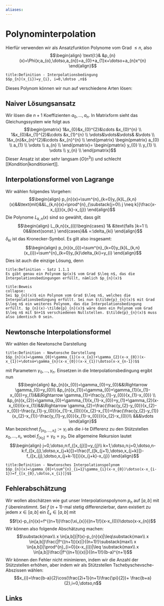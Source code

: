 ```yaml
---
aliases: 
---
```

# Polynominterpolation 
Hierfür verwenden wir als Ansatzfunktion Polynome vom Grad $\leq n$, also
$$\begin{align}
\text{I:}& &p_{n}(x)=\Phi(x;a_{o},\dotso,a_{n})=a_{0}+a_{1}x+\dotso+a_{n}x^{n}
\end{align}$$
```ad-abstract
title:Definition - Interpolationsbedingung
$$p_{n}(x_{i})=y_{i}, i=0,\dotso ,n$$
```
Dieses Polynom können wir nun auf verschiedene Arten lösen:
## Naiver Lösungsansatz
Wir lösen die $n+1$ Koeffizienten $a_{0},\dotso,a_{n}$. In Matrixform sieht das Gleichungssystem wie folgt aus
$$\begin{pmatrix}
1&x_{0}&x_{0}^{2}&\cdots &x_{0}^{n} \\
1&x_{0}&x_{1}^{2}&\cdots &x_{1}^{n} \\
\vdots&\vdots&\vdots& &\vdots \\
1&x_{n}&x_{n}^{2}&\cdots &x_{n}^{n} \\
\end{pmatrix}
\begin{pmatrix}
a_{0} \\
a_{1} \\
\vdots \\
a_{n} \\
\end{pmatrix}=
\begin{pmatrix}
y_{0} \\
y_{1} \\
\vdots \\
y_{n} \\
\end{pmatrix}$$
Dieser Ansatz ist aber sehr langsam ($O(n^{3})$) und schlecht [[Kondition|konditioniert]].
## Interpolationsformel von Lagrange
Wir wählen folgendes Vorgehen:
$$\begin{align}
p_{n}(x)=\sum^{n}_{k=0}y_{k}L_{k,n}(x)&&\text{mit}&&L_{k,n}(x)=\prod^{n}_{\substack{j=0\\ j \neq k}}\frac{x-x_{j}}{x_{k}-x_{j}}
\end{align}$$
Die Polynome $L_{k,n}(x)$ sind so gewählt, dass gilt
$$\begin{align}
L_{k,n}(x_{i})\begin{cases}
1& &\text{falls }k=1 \\
0&&\text{sonst.}
\end{cases}&& =:\delta_{ki}
\end{align}$$
$\delta_{ki}$ ist das Kronecker-Symbol.
Es gilt also insgesamt:
$$\begin{align}
p_{n}(x_{i})=\sum^{n}_{k=0}y_{k}L_{k,n}(x_{i})=\sum^{n}_{k=0}y_{k}\delta_{ki}=y_{i}
\end{align}$$
Dies ist auch die einzige Lösung, denn
```ad-abstract
title:Definition - Satz 1.1.1
Es gibt genau ein Polynom $p(x)$ vom Grad $\leq n$, das die Interpolationsbedingungen erfüllt, nämlich $p_{n}(x)$
```
```ad-abstract
title:Beweis
collapse:
Sei $p_{n}(x)$ ein Polynom vom Grad $\leq n$, welches die Interpolationsbedingung erfüllt. Sei nun $\tilde{p}_{n}(x)$ mit Grad $\leq n$ ein weiteres Polynom, das die Interpolationsbedingung erfüllt. $p_{n}(x)-\tilde{p}_{n}(x)$ wäre dann ein Polynom vom Grad $\leq n$ mit $n+1$ verschiedenen Nullstellen. $\tilde{p}_{n}(x)$ muss also identisch 0 sein.
```
## Newtonsche Interpolationsformel
Wir wählen die Newtonsche Darstellung
```ad-abstract
title:Definition - Newtonsche Darstellung
$$p_{n}(x)=\gamma_{0}+\gamma_{1}(x-x_{o})+\gamma_{2}(x-x_{0})(x-x_{1})+\dotso+\gamma_{n}(x-x_{0})(x-x_{1})\dotso(x-x_{n-1})$$
```
mit Parametern $\gamma_{0},\dotso, \gamma_{n}$. Einsetzen in die Interpolationsbedingung ergibt nun
$$\begin{align}
&p_{n}(x_{0})=\gamma_{0}=y_{0}&&\Rightarrow \gamma_{0}=y_{0}\\
&p_{n}(x_{1})=\gamma_{0}+\gamma_{1}(x_{1}-x_{0})=y_{1}&&\Rightarrow \gamma_{1}=\frac{y_{1}-y_{0}}{x_{1}-x_{0}} \\
&p_{n}(x_{2})=\gamma_{0}+\gamma_{1}(x_{1}-x_{0})=y_{1}+\gamma_{2}(x-x_{0})(x-x_{1})&&\Rightarrow \gamma_{2}=\frac{\frac{y_{2}-y_{0}}{x_{2}-x_{0}}-\frac{y_{1}-y_{0}}{x_{1}-x_{0}}}{x_{2}-x_{1}}=\frac{\frac{y_{2}-y_{1}}{x_{2}-x_{1}}-\frac{y_{1}-y_{0}}{x_{1}-x_{0}}}{x_{2}-x_{0}}\\
&&&\vdots
\end{align}$$
Man bezeichnet $f_{[x_{0},\dotso,x_{i}]}:=\gamma_{i}$ als die $i$-te Differenz zu den Stützstellen $x_{0},\dotso,x_{i}$, wobei $f_{[x_{0}]}=\gamma_{0}=y_{0}$.
Die allgemeine Rekursion lautet
$$\begin{align}
j=0,\dotso,n:f_{[x_{j}]}=y_{j}\\
k=1,\dotso,n:j=0,\dotso,n-k:f_{[x_{j},\dotso,x_{j+k}]}=\frac{f_{[k_{j+1},\dotso,x_{j+k}]}-f_{[x_{j},\dotso,x_{j+k-1}]}}{x_{j+k}-x_{j}}
\end{align}$$
```ad-abstract
title:Definition - Newtonsches Interpolationspolynom
$$p_{n}(x)=\gamma_{0}+\sum^{n}_{i=1}\gamma_{i}(x-x_{0})\dotso(x-x_{i-1})=f_{[x_{0},\dotso,x_{i}]}$$
```

## Fehlerabschätzung
Wir wollen abschätzen wie gut unser Interpolationspolynom $p_{n}$ auf $[a,b]$ mit $f$ übereinstimmt.
Sei $f$ $(n+1)$-mal stetig differenzierbar, dann existiert zu jedem $x \in[a,b]$ ein $\xi_{x}\in[a,b]$ mit
$$f(x)-p_{n}(x)=f^{(n+1)}\frac{\xi_{x}}{(n+1)!}(x-x_{0})\dotso(x-x_{n})$$
Wir können also folgende Abschätzung machen:
$$\substack{max\\ x \in[a,b]}|f(x)-p_{n}(x)|\leq\substack{max\\ x \in[a,b]}\frac{|f^{(n+1)}(x)|}{(n+1)!}\substack{max\\ x \in[a,b]}|\prod^{n}_{i=0}(x-x_{i})|\leq \substack{max\\ x \in[a,b]}\frac{|f^{(n+1)}(x)|}{(n+1)!}(b-a)^{n+1}$$
Wir können den Fehler nicht minimieren, indem wir die Anzahl der Stützstellen erhöhen, aber indem wir als Stützstellen Tschebyschevsche-Abszissen wählen:
$$x_{i}=\frac{b-a}{2}\cos(\frac{2i+1}{n+1}\frac{\pi}{2})+ \frac{b+a}{2},i=0,\dotso,n$$
## Links